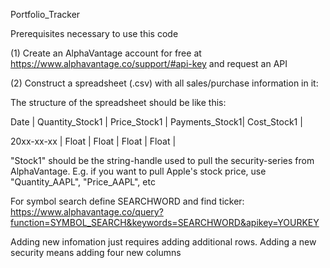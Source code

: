 Portfolio_Tracker

Prerequisites necessary to use this code

(1) Create an AlphaVantage account for free at  https://www.alphavantage.co/support/#api-key and request an API

(2) Construct a spreadsheet (.csv) with  all sales/purchase information in it:

The structure of the spreadsheet should be like this:

Date       | Quantity_Stock1 | Price_Stock1    | Payments_Stock1| Cost_Stock1 |

20xx-xx-xx |      Float      |      Float      |      Float     |      Float  |

"Stock1" should be the string-handle used to pull the security-series from AlphaVantage.
E.g. if you want to pull Apple's stock price, use "Quantity_AAPL", "Price_AAPL", etc

For symbol search define SEARCHWORD and find ticker:
https://www.alphavantage.co/query?function=SYMBOL_SEARCH&keywords=SEARCHWORD&apikey=YOURKEY

Adding new infomation just requires adding  additional rows. Adding a new security means adding four new columns
